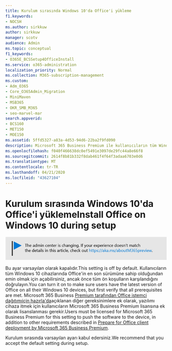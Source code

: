 ```yaml
---
title: Kurulum sırasında Windows 10'da Office'i yükleme
f1.keywords:
- NOCSH
ms.author: sirkkuw
author: sirkkuw
manager: scotv
audience: Admin
ms.topic: conceptual
f1_keywords:
- O365E_BCSSetup4OfficeInstall
ms.service: o365-administration
localization_priority: Normal
ms.collection: M365-subscription-management
ms.custom:
- Adm_O365
- Core_O365Admin_Migration
- MiniMaven
- MSB365
- OKR_SMB_M365
- seo-marvel-mar
search.appverid:
- BCS160
- MET150
- MOE150
ms.assetid: 5ffd5327-a83a-4d53-94d6-22ba2f9fd090
description: Microsoft 365 Business Premium ile kullanıcıların tüm Windows 10 cihazlarında Office'in en son sürümüne sahip olduğundan otomatik olarak nasıl emin olabileceğininizi keşfedin.
ms.openlocfilehash: f040f466638dc0ef5491e3097de29fc44a8e66f8
ms.sourcegitcommit: 2614f8b81b332f8dab461f4f64f3adaa6703e0d6
ms.translationtype: MT
ms.contentlocale: tr-TR
ms.lasthandoff: 04/21/2020
ms.locfileid: "43627104"
---
```

# <a name="install-office-on-windows-10-during-setup"></a><span data-ttu-id="b8a7d-103">Kurulum sırasında Windows 10'da Office'i yükleme</span><span class="sxs-lookup"><span data-stu-id="b8a7d-103">Install Office on Windows 10 during setup</span></span>

![Banner bu https://aka.ms/aboutM365previewişaret .](../media/m365admincenterchanging.png)

<span data-ttu-id="b8a7d-105">Bu ayar varsayılan olarak kapalıdır.</span><span class="sxs-lookup"><span data-stu-id="b8a7d-105">This setting is off by default.</span></span> <span data-ttu-id="b8a7d-106">Kullanıcıların tüm Windows 10 cihazlarında Office'in en son sürümüne sahip olduğundan emin olmak için açabilirsiniz, ancak önce tüm ön koşulların karşılandığını doğrulayın.</span><span class="sxs-lookup"><span data-stu-id="b8a7d-106">You can turn it on to make sure users have the latest version of Office on all their Windows 10 devices, but first verify that all prerequisites are met.</span></span> <span data-ttu-id="b8a7d-107">Microsoft 365 Business [Premium tarafından Office istemci dağıtımıiçin hazırla'da](prepare-for-office-client-deployment.md)açıklanan diğer gereksinimlere ek olarak, yazılımı cihaza itmek için kullanıcıların Microsoft 365 Business Premium lisansına ek olarak lisanslanması gerekir.</span><span class="sxs-lookup"><span data-stu-id="b8a7d-107">Users must be licensed for Microsoft 365 Business Premium for this setting to push the software to the device, in addition to other requirements described in [Prepare for Office client deployment by Microsoft 365 Business Premium](prepare-for-office-client-deployment.md).</span></span>
  
<span data-ttu-id="b8a7d-108">Kurulum sırasında varsayılan ayarı kabul edersiniz.</span><span class="sxs-lookup"><span data-stu-id="b8a7d-108">We recommend that you accept the default setting during setup.</span></span>
